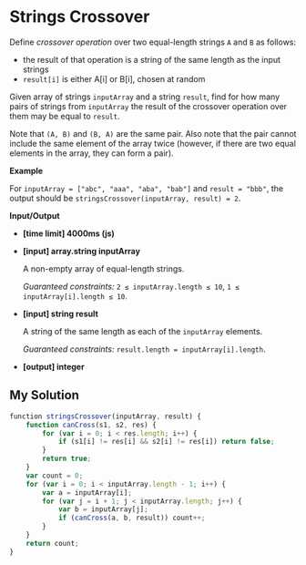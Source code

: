 # Strings Crossover
﻿Define _crossover operation_ over two equal-length strings `A` and `B` as follows:

*   the result of that operation is a string of the same length as the input strings
*   `result[i]` is either A[i] or B[i], chosen at random

Given array of strings `inputArray` and a string `result`, find for how many pairs of strings from `inputArray` the result of the crossover operation over them may be equal to `result`.

Note that `(A, B)` and `(B, A)` are the same pair. Also note that the pair cannot include the same element of the array twice (however, if there are two equal elements in the array, they can form a pair).

**Example**

For `inputArray = ["abc", "aaa", "aba", "bab"]` and `result = "bbb"`, the output should be
`stringsCrossover(inputArray, result) = 2`.

**Input/Output**

*   **[time limit] 4000ms (js)**

*   **[input] array.string inputArray**

    A non-empty array of equal-length strings.

    _Guaranteed constraints:_
    `2 ≤ inputArray.length ≤ 10`,
    `1 ≤ inputArray[i].length ≤ 10`.

*   **[input] string result**

    A string of the same length as each of the `inputArray` elements.

    _Guaranteed constraints:_
    `result.length = inputArray[i].length`.

*   **[output] integer**


## My Solution
```javascript
﻿function stringsCrossover(inputArray, result) {
    function canCross(s1, s2, res) {
        for (var i = 0; i < res.length; i++) {
            if (s1[i] != res[i] && s2[i] != res[i]) return false;
        }
        return true;
    }
    var count = 0;
    for (var i = 0; i < inputArray.length - 1; i++) {
        var a = inputArray[i];
        for (var j = i + 1; j < inputArray.length; j++) {
            var b = inputArray[j];
            if (canCross(a, b, result)) count++;
        }
    }
    return count;
}
​
```
